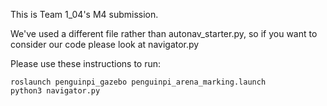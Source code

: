 
This is Team 1_04's M4 submission.

We've used a different file rather than autonav_starter.py, so if you want to consider our code please look at navigator.py

Please use these instructions to run:
```
roslaunch penguinpi_gazebo penguinpi_arena_marking.launch
python3 navigator.py
```